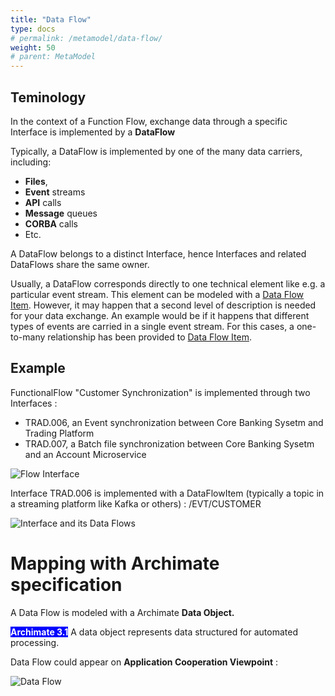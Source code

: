 ```yaml
---
title: "Data Flow"
type: docs
# permalink: /metamodel/data-flow/
weight: 50
# parent: MetaModel
---
```


## Teminology 

In the context of a Function Flow, exchange data through a specific Interface is implemented by a **DataFlow** 

Typically, a DataFlow is implemented by one of the many data carriers, including:
- **Files**, 
- **Event** streams 
- **API** calls
- **Message** queues
- **CORBA** calls
- Etc.

A DataFlow belongs to a distinct Interface, hence Interfaces and related DataFlows share the same owner. 

Usually, a DataFlow corresponds directly to one technical element like e.g. a particular event stream. This element can be modeled with a [Data Flow Item](../metamodel-data-flow-item/). However, it may happen that a second level of description is needed for your data exchange. An example would be if it happens that different types of events are carried in a single event stream. For this cases, a one-to-many relationship has been provided to [Data Flow Item](../metamodel-data-flow-item/). 


## Example

FunctionalFlow "Customer Synchronization" is implemented through two 
Interfaces :
 - TRAD.006, an Event synchronization between Core Banking Sysetm and Trading Platform
 - TRAD.007, a Batch file synchronization between Core Banking Sysetm and an Account Microservice
 
![Flow Interface](../png/dataflow1.png)

Interface TRAD.006 is implemented with a DataFlowItem (typically a topic in a streaming platform like Kafka or others) : /EVT/CUSTOMER
 
![Interface and its Data Flows](../png/dataflow2.png)

# Mapping with Archimate specification

A Data Flow is modeled with a Archimate **Data Object.**

<span style="background-color: blue; color: white; font-weight: bold">Archimate 3.1</span> A data object represents data structured for automated processing.

Data Flow could appear on **Application Cooperation Viewpoint** :

![Data Flow](../jpg/data-flow.jpg)
